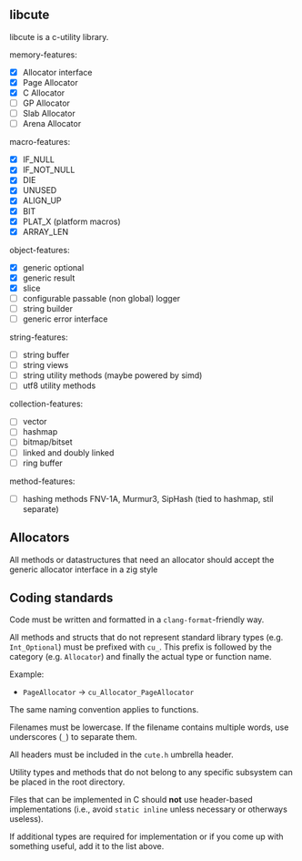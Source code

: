 ## libcute 
libcute is a c-utility library.

memory-features:
 - [X] Allocator interface
 - [X] Page Allocator 
 - [X] C Allocator
 - [ ] GP Allocator 
 - [ ] Slab Allocator
 - [ ] Arena Allocator 

macro-features:
 - [X] IF_NULL
 - [X] IF_NOT_NULL
 - [X] DIE 
- [X] UNUSED
- [X] ALIGN_UP
- [X] BIT
- [X] PLAT_X (platform macros)
- [X] ARRAY_LEN

object-features:
 - [X] generic optional
 - [X] generic result
 - [X] slice
 - [ ] configurable passable (non global) logger 
 - [ ] string builder
 - [ ] generic error interface

 string-features:
 - [ ] string buffer
 - [ ] string views
 - [ ] string utility methods (maybe powered by simd)
 - [ ] utf8 utility methods

collection-features:
 - [ ] vector
 - [ ] hashmap
 - [ ] bitmap/bitset
 - [ ] linked and doubly linked 
 - [ ] ring buffer 

 method-features:
 - [ ] hashing methods FNV-1A, Murmur3, SipHash (tied to hashmap, stil separate)

## Allocators
All methods or datastructures that need an allocator should accept the generic allocator interface in a zig style 
 
## Coding standards
Code must be written and formatted in a `clang-format`-friendly way.

All methods and structs that do not represent standard library types (e.g. `Int_Optional`) must be prefixed with `cu_`. This prefix is followed by the category (e.g. `Allocator`) and finally the actual type or function name.

Example:
- `PageAllocator` → `cu_Allocator_PageAllocator`

The same naming convention applies to functions.

Filenames must be lowercase. If the filename contains multiple words, use underscores (`_`) to separate them.

All headers must be included in the `cute.h` umbrella header.

Utility types and methods that do not belong to any specific subsystem can be placed in the root directory.

Files that can be implemented in C should **not** use header-based implementations (i.e., avoid `static inline` unless necessary or otherways useless).

If additional types are required for implementation or if you come up with something useful, add it to the list above.

